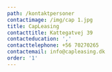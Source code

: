 ```yaml
---
path: /kontaktpersoner
contactimage: /img/cap 1.jpg
title: CapLeasing
contacttitle: Kattegatvej 39
contacteducation: ','
contacttelephone: +56 70270265
contactemail: info@capleasing.dk
order: '1'
---
```


